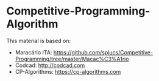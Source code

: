# Competitive-Programming-Algorithm
This material is based on:
* Maracário ITA: https://github.com/splucs/Competitive-Programming/tree/master/Macac%C3%A1rio
* Codcad: http://codcad.com
* CP-Algorithms: https://cp-algorithms.com
